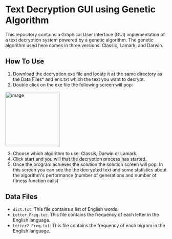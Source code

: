 # Text Decryption GUI using Genetic Algorithm
This repository contains a Graphical User Interface (GUI) implementation of a text decryption system powered by a genetic algorithm.
The genetic algorithm used here comes in three versions: Classic, Lamark, and Darwin.

## How To Use
1. Download the decryption.exe file and locate it at the same directory as the Data Files* and enc.txt which the text you want to decrypt.
2. Double click on the exe file the following screen will pop:
<img width="170" alt="image" align="center" src="https://github.com/GuyLeib/Genetic_Algorithms_EX2/assets/90501635/cf21cb54-4c81-4a64-a164-45a2429b099f">

3. Choose which algorithm to use: Classis, Darwin or Lamark.
4. Click start and you will that the decryption process has started. 
5. Once the program achieves the solution the solution screen will pop:
In this screen you can see the the decrypted text and some statistics about the algorithm's performance (number of generations and number of fitness function calls)

## Data Files

- `dict.txt`: This file contains a list of English words.
- `Letter_Freq.txt`: This file contains the frequency of each letter in the English language.
- `Letter2_Freq.txt`: This file contains the frequency of each bigram in the English language.

